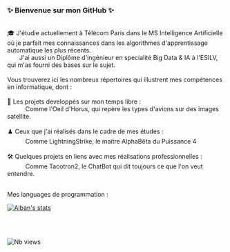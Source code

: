 ### ✨  Bienvenue sur mon GitHub  ✨
<br>
🎓 J'étudie actuellement à Télécom Paris dans le MS Intelligence Artificielle où je parfait mes connaissances dans les algorithmes d'apprentissage automatique les plus récents.  
<br>
&emsp;&emsp;J'ai aussi un Diplôme d'ingénieur en specialité Big Data & IA à l'ESILV, qui m'as fourni des bases sur le sujet.
<br>
<br>
Vous trouverez ici les nombreux répertoires qui illustrent mes compétences en informatique, dont :
<br>
<br>
🚀  Les projets developpés sur mon temps libre : 
<br>
&emsp;&emsp;&emsp;Comme l'Oeil d'Horus, qui repère les types d'avions sur des images satellite.
<br>    
<br>
♟️   Ceux que j'ai réalisés dans le cadre de mes études :  
<br>
&emsp;&emsp;&emsp;Comme LightningStrike, le maitre AlphaBêta du Puissance 4
<br>
<br>
🛠️  Quelques projets en liens avec mes réalisations professionnelles :
<br>
&emsp;&emsp;&emsp;Comme Tacotron2, le ChatBot qui dit toujours ce que l'on veut entendre.  
<br>
<br>

Mes languages de programmation : 

[![Alban's stats](https://github-readme-stats.vercel.app/api/top-langs/?username=AlbTchik&layout=compact&theme=tokyonight&bg_color=a061c9)](https://github.com/anuraghazra/github-readme-stats)  

<br>
<br>

![Nb views](https://komarev.com/ghpvc/?username=AlbTchik&color=blueviolet&label=Nb+vues+)



